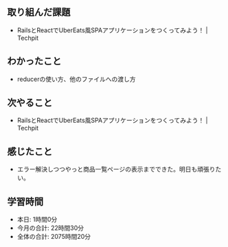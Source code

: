 ## 取り組んだ課題
- RailsとReactでUberEats風SPAアプリケーションをつくってみよう！ | Techpit
## わかったこと
- reducerの使い方、他のファイルへの渡し方
## 次やること
- RailsとReactでUberEats風SPAアプリケーションをつくってみよう！ | Techpit
## 感じたこと
- エラー解決しつつやっと商品一覧ページの表示までできた。明日も頑張りたい。
## 学習時間
- 本日: 1時間0分
- 今月の合計: 22時間30分
- 全体の合計: 2075時間20分
